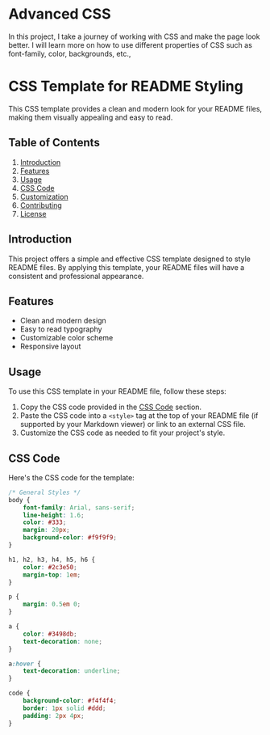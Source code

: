 # Advanced CSS

In this project, I take a journey of working with CSS and make the page look better.
I will learn more on how to use different properties of CSS such as font-family, color, backgrounds, etc.,


# CSS Template for README Styling

This CSS template provides a clean and modern look for your README files, making them visually appealing and easy to read.

## Table of Contents
1. [Introduction](#introduction)
2. [Features](#features)
3. [Usage](#usage)
4. [CSS Code](#css-code)
5. [Customization](#customization)
6. [Contributing](#contributing)
7. [License](#license)

## Introduction

This project offers a simple and effective CSS template designed to style README files. By applying this template, your README files will have a consistent and professional appearance.

## Features

- Clean and modern design
- Easy to read typography
- Customizable color scheme
- Responsive layout

## Usage

To use this CSS template in your README file, follow these steps:

1. Copy the CSS code provided in the [CSS Code](#css-code) section.
2. Paste the CSS code into a `<style>` tag at the top of your README file (if supported by your Markdown viewer) or link to an external CSS file.
3. Customize the CSS code as needed to fit your project's style.

## CSS Code

Here's the CSS code for the template:

```css
/* General Styles */
body {
    font-family: Arial, sans-serif;
    line-height: 1.6;
    color: #333;
    margin: 20px;
    background-color: #f9f9f9;
}

h1, h2, h3, h4, h5, h6 {
    color: #2c3e50;
    margin-top: 1em;
}

p {
    margin: 0.5em 0;
}

a {
    color: #3498db;
    text-decoration: none;
}

a:hover {
    text-decoration: underline;
}

code {
    background-color: #f4f4f4;
    border: 1px solid #ddd;
    padding: 2px 4px;
}

